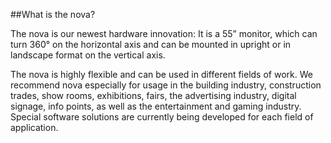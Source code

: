 ##What is the nova?

The nova is our newest hardware innovation: It is a 55” monitor, which can turn 360° on the horizontal axis and can be mounted in upright or in landscape format on the vertical axis.

The nova is highly flexible and can be used in different fields of work. We recommend nova especially for usage in the building industry, construction trades, show rooms, exhibitions, fairs, the advertising industry, digital signage, info points, as well as the entertainment and gaming industry. Special software solutions are currently being developed for each field of application.
